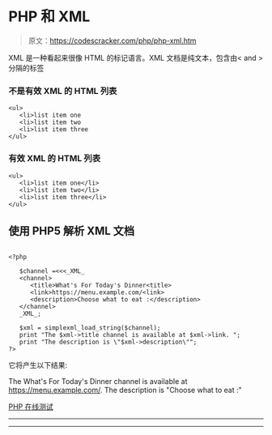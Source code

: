 # PHP 和 XML

> 原文：<https://codescracker.com/php/php-xml.htm>

XML 是一种看起来很像 HTML 的标记语言。XML 文档是纯文本，包含由< and >分隔的标签

### 不是有效 XML 的 HTML 列表

```
<ul>
   <li>list item one
   <li>list item two
   <li>list item three
</ul>
```

### 有效 XML 的 HTML 列表

```
<ul>
   <li>list item one</li>
   <li>list item two</li>
   <li>list item three</li>
</ul>
```

## 使用 PHP5 解析 XML 文档

```

<?php

   $channel =<<<_XML_
   <channel>
      <title>What's For Today's Dinner<title>
      <link>https://menu.example.com/<link>
      <description>Choose what to eat :</description>
   </channel>
   _XML_;

   $xml = simplexml_load_string($channel);
   print "The $xml->title channel is available at $xml->link. ";
   print "The description is \"$xml->description\"";
?>
```

它将产生以下结果:

The What's For Today's Dinner channel is available at https://menu.example.com/. The description is "Choose what to eat :"

[PHP 在线测试](/exam/showtest.php?subid=8)

* * *

* * *